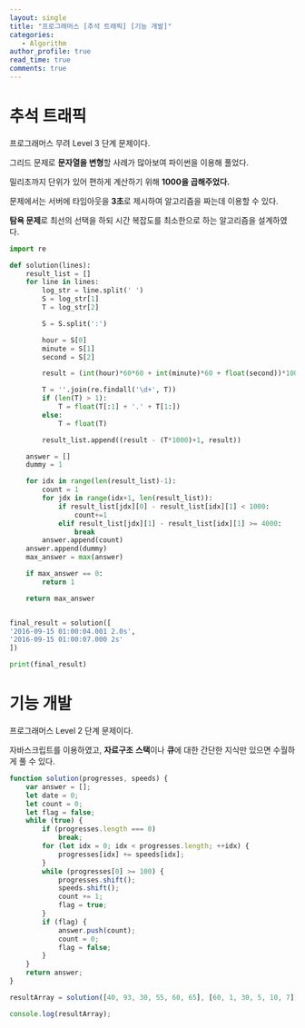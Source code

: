 ```yaml
---
layout: single
title: "프로그래머스 [추석 트래픽] [기능 개발]"
categories: 
   - Algorithm
author_profile: true
read_time: true
comments: true
---
```


# 추석 트래픽

프로그래머스 무려 Level 3 단계 문제이다.

그리드 문제로 **문자열을 변형**할 사례가 많아보여 파이썬을 이용해 풀었다.

밀리초까지 단위가 있어 편하게 계산하기 위해 **1000을 곱해주었다.**

문제에서는 서버에 타임아웃을 **3초**로 제시하여 알고리즘을 짜는데 이용할 수 있다.

**탐욕 문제**로 최선의 선택을 하되 시간 복잡도를 최소한으로 하는 알고리즘을 설계하였다.

```python
import re

def solution(lines):
    result_list = []
    for line in lines:
        log_str = line.split(' ')
        S = log_str[1]
        T = log_str[2]

        S = S.split(':')

        hour = S[0]
        minute = S[1]
        second = S[2]

        result = (int(hour)*60*60 + int(minute)*60 + float(second))*1000

        T = ''.join(re.findall('\d+', T))
        if (len(T) > 1):
            T = float(T[:1] + '.' + T[1:])
        else:
            T = float(T)

        result_list.append((result - (T*1000)+1, result))

    answer = []
    dummy = 1

    for idx in range(len(result_list)-1):
        count = 1
        for jdx in range(idx+1, len(result_list)):
            if result_list[jdx][0] - result_list[idx][1] < 1000:
                count+=1
            elif result_list[jdx][1] - result_list[idx][1] >= 4000:
                break
        answer.append(count)
    answer.append(dummy)
    max_answer = max(answer)

    if max_answer == 0:
        return 1

    return max_answer


final_result = solution([
'2016-09-15 01:00:04.001 2.0s',
'2016-09-15 01:00:07.000 2s'
])

print(final_result)
```

# 기능 개발

프로그래머스 Level 2 단계 문제이다.

자바스크립트를 이용하였고, **자료구조** **스택**이나 **큐**에 대한 간단한 지식만 있으면 수월하게 풀 수 있다.

```javascript
function solution(progresses, speeds) {
    var answer = [];
    let date = 0;
    let count = 0;
    let flag = false;
    while (true) {
        if (progresses.length === 0)
            break;
        for (let idx = 0; idx < progresses.length; ++idx) {
            progresses[idx] += speeds[idx];
        }
        while (progresses[0] >= 100) {
            progresses.shift();
            speeds.shift();
            count += 1;
            flag = true;
        }
        if (flag) {
            answer.push(count);
            count = 0;
            flag = false;
        }
    }
    return answer;
}

resultArray = solution([40, 93, 30, 55, 60, 65], [60, 1, 30, 5, 10, 7]);

console.log(resultArray);
```